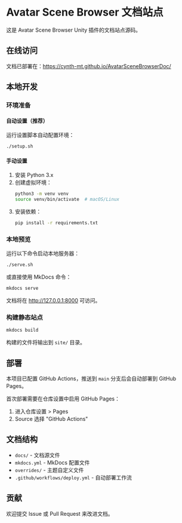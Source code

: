 # Avatar Scene Browser 文档站点

这是 Avatar Scene Browser Unity 插件的文档站点源码。

## 在线访问

文档已部署在：https://cynth-mt.github.io/AvatarSceneBrowserDoc/

## 本地开发

### 环境准备

#### 自动设置（推荐）

运行设置脚本自动配置环境：

```bash
./setup.sh
```

#### 手动设置

1. 安装 Python 3.x
2. 创建虚拟环境：
   ```bash
   python3 -m venv venv
   source venv/bin/activate  # macOS/Linux
   ```
3. 安装依赖：
   ```bash
   pip install -r requirements.txt
   ```

### 本地预览

运行以下命令启动本地服务器：

```bash
./serve.sh
```

或直接使用 MkDocs 命令：

```bash
mkdocs serve
```

文档将在 http://127.0.0.1:8000 可访问。

### 构建静态站点

```bash
mkdocs build
```

构建的文件将输出到 `site/` 目录。

## 部署

本项目已配置 GitHub Actions，推送到 `main` 分支后会自动部署到 GitHub Pages。

首次部署需要在仓库设置中启用 GitHub Pages：
1. 进入仓库设置 > Pages
2. Source 选择 "GitHub Actions"

## 文档结构

- `docs/` - 文档源文件
- `mkdocs.yml` - MkDocs 配置文件
- `overrides/` - 主题自定义文件
- `.github/workflows/deploy.yml` - 自动部署工作流

## 贡献

欢迎提交 Issue 或 Pull Request 来改进文档。 